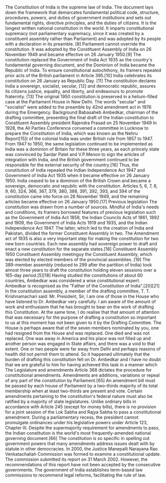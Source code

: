 The Constitution of India is the supreme law of India. The document lays down the framework that demarcates fundamental political code, structure, procedures, powers, and duties of government institutions and sets out fundamental rights, directive principles, and the duties of citizens. It is the longest written national constitution in the world. It imparts constitutional supremacy (not parliamentary supremacy, since it was created by a constituent assembly rather than Parliament) and was adopted by its people with a declaration in its preamble. [8] Parliament cannot override the constitution. It was adopted by the Constituent Assembly of India on 26 November 1949 and became effective on 26 January 1950.[9] The constitution replaced the Government of India Act 1935 as the country's fundamental governing document, and the Dominion of India became the Republic of India. To ensure constitutional autochthony, its framers repealed prior acts of the British parliament in Article 395.[10] India celebrates its constitution on 26 January as Republic Day. [11] The constitution declares India a sovereign, socialist, secular, [12] and democratic republic, assures its citizens justice, equality, and liberty, and endeavours to promote fraternity. [13] The original 1950 constitution is preserved in a helium-filled case at the Parliament House in New Delhi. The words "secular" and "socialist" were added to the preamble by 42nd amendment act in 1976 during the Emergency. Background Babasaheb Ambedkar, chairman of the drafting committee, presenting the final draft of the Indian constitution to Constituent Assembly president Rajendra Prasad on 25 November 1949 In 1928, the All Parties Conference convened a committee in Lucknow to prepare the Constitution of India, which was known as the Nehru Report[15]t of the colonial India was under British rule from 1857 to 1947. From 1947 to 1950, the same legislation continued to be implemented as India was a dominion of Britain for these three years, as each princely state was convinced by Sardar Patel and V.P.Menon to sign the articles of integration with India, and the British government continued to be responsible for the external security of the country.[16] Thus, the constitution of India repealed the Indian Independence Act 1947 and Government of India Act 1935 when it became effective on 26 January 1950. India ceased to be a dominion of the British Crown and became a sovereign, democratic and republic with the constitution. Articles 5, 6, 7, 8, 9, 60, 324, 366, 367, 379, 380, 388, 391, 392, 393, and 394 of the constitution came into force on 26 November 1949, and the remaining articles became effective on 26 January 1950.[17] Previous legislation The constitution was drawn from a number of sources. Mindful of India's needs and conditions, its framers borrowed features of previous legislation such as the Government of India Act 1858, the Indian Councils Acts of 1861, 1892 and 1909, the Government of India Acts 1919 and 1935, and the Indian Independence Act 1947. The latter, which led to the creation of India and Pakistan, divided the former Constituent Assembly in two. The Amendment act of 1935 is also a very important step for making the constitution for two new born countries. Each new assembly had sovereign power to draft and enact a new constitution for the separate states.[18] Constituent Assembly 1950 Constituent Assembly meetinguy the Constituent Assembly, which was elected by elected members of the provincial assemblies. [19] The 389-member assembly (reduced to 299 after the partition of India) took almost three years to draft the constitution holding eleven sessions over a 165-day period.[5][18] Having studied the constitutions of about 60 countries, Ambedkar was considered a wise constitutional expert. Ambedkar is recognised as the "Father of the Constitution of India".[20][21] In the constitution assembly, a member of the drafting committee, T. T. Krishnamachari said: Mr. President, Sir, I am one of those in the House who have listened to Dr. Ambedkar very carefully. I am aware of the amount of work and enthusiasm that he has brought to bear on the work of drafting this Constitution. At the same time, I do realise that that amount of attention that was necessary for the purpose of drafting a constitution so important to us at this moment has not been given to it by the Drafting Committee. The House is perhaps aware that of the seven members nominated by you, one had resigned from the House and was replaced. One died and was not replaced. One was away in America and his place was not filled up and another person was engaged in State affairs, and there was a void to that extent. One or two people were far away from Delhi and perhaps reasons of health did not permit them to attend. So it happened ultimately that the burden of drafting this constitution fell on Dr. Ambedkar and I have no doubt that we are grateful to him for having achieved this task in a manner which The Legislature and amendments Article 368 dictates the procedure for constitutional amendments. Amendments are additions, variations or repeal of any part of the constitution by Parliament.[65] An amendment bill must be passed by each house of Parliament by a two-thirds majority of its total membership when at least two-thirds are present and vote. Certain amendments pertaining to the constitution's federal nature must also be ratified by a majority of state legislatures. Unlike ordinary bills in accordance with Article 245 (except for money bills), there is no provision for a joint session of the Lok Sabha and Rajya Sabha to pass a constitutional amendment. During a parliamentary recess, the president cannot promulgate ordinances under his legislative powers under Article 123, Chapter III. Despite the supermajority requirement for amendments to pass, the Indian constitution is the world's most frequently-amended national governing document.[66] The constitution is so specific in spelling out government powers that many amendments address issues dealt with by statute in other democracies. In 2000, the Justice Manepalli Narayana Rao Venkatachaliah Commission was formed to examine a constitutional update. The commission submitted its report on 31 March 2002. However, the recommendations of this report have not been accepted by the consecutive governments. The government of India establishes term-based law commissions to recommend legal reforms, facilitating the rule of law.
